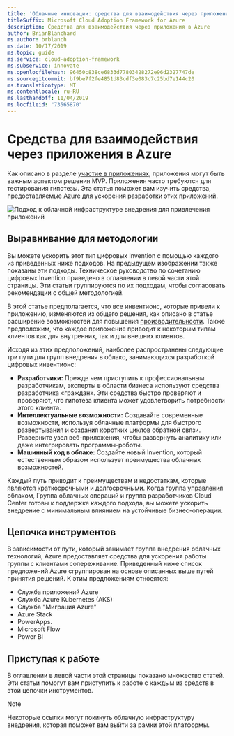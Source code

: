 ```yaml
---
title: 'Облачные инновации: средства для взаимодействия через приложения в Azure'
titleSuffix: Microsoft Cloud Adoption Framework for Azure
description: Средства для взаимодействия через приложения в Azure
author: BrianBlanchard
ms.author: brblanch
ms.date: 10/17/2019
ms.topic: guide
ms.service: cloud-adoption-framework
ms.subservice: innovate
ms.openlocfilehash: 96450c838ce6833d77803428272e96d2327747de
ms.sourcegitcommit: bf9be7f2fe4851d83cdf3e083c7c25bd7e144c20
ms.translationtype: MT
ms.contentlocale: ru-RU
ms.lasthandoff: 11/04/2019
ms.locfileid: "73565870"
---
```

# <a name="tools-to-engage-via-apps-in-azure"></a>Средства для взаимодействия через приложения в Azure

Как описано в разделе [участие в приложениях](../considerations/apps.md), приложения могут быть важным аспектом решения MVP. Приложения часто требуются для тестирования гипотезы. Эта статья поможет вам изучить средства, предоставляемые Azure для ускорения разработки этих приложений.

![Подход к облачной инфраструктуре внедрения для привлечения приложений](../../_images/innovate/engage-via-apps.png)

## <a name="alignment-to-the-methodology"></a>Выравнивание для методологии

Вы можете ускорить этот тип цифровых Invention с помощью каждого из приведенных ниже подходов. На предыдущем изображении также показаны эти подходы. Техническое руководство по сочетанию цифровых Invention приведено в оглавлении в левой части этой страницы. Эти статьи группируются по их подходам, чтобы согласовать рекомендации с общей методологией.

В этой статье предполагается, что все инвентионс, которые привели к приложению, изменяются из общего решения, как описано в статье расширение возможностей для повышения [производительности](./ci-cd.md). Также предположим, что каждое приложение приводит к некоторым типам клиентов как для внутренних, так и для внешних клиентов.

Исходя из этих предположений, наиболее распространены следующие три пути для групп внедрения в облако, занимающихся разработкой цифровых инвентионс:

- **Разработчики:** Прежде чем приступить к профессиональным разработчикам, эксперты в области бизнеса используют средства разработчика «граждан». Эти средства быстро проверяют и проверяют, что гипотеза клиента может удовлетворить потребности этого клиента.
- **Интеллектуальные возможности:** Создавайте современные возможности, используя облачные платформы для быстрого развертывания и создания коротких циклов обратной связи. Разверните узел веб-приложения, чтобы развернуть аналитику или даже интегрировать программы-роботы.
- **Машинный код в облаке:** Создайте новый Invention, который естественным образом использует преимущества облачных возможностей.

Каждый путь приводит к преимуществам и недостаткам, которые являются краткосрочными и долгосрочными. Когда группа управления облаком, Группа облачных операций и группа разработчиков Cloud Center готовы к поддержке каждого подхода, вы можете ускорить внедрение с минимальным влиянием на устойчивые бизнес-операции.

## <a name="toolchain"></a>Цепочка инструментов

В зависимости от пути, который занимает группа внедрения облачных технологий, Azure предоставляет средства для ускорения работы группы с клиентами сопереживание. Приведенный ниже список предложений Azure сгруппирован на основе описанных выше путей принятия решений. К этим предложениям относятся:

- Служба приложений Azure
- Служба Azure Kubernetes (AKS)
- Служба "Миграция Azure"
- Azure Stack
- PowerApps.
- Microsoft Flow
- Power BI

## <a name="get-started"></a>Приступая к работе

В оглавлении в левой части этой страницы показано множество статей. Эти статьи помогут вам приступить к работе с каждым из средств в этой цепочки инструментов.

> [!NOTE]
> Некоторые ссылки могут покинуть облачную инфраструктуру внедрения, которая поможет вам выйти за рамки этой платформы.
